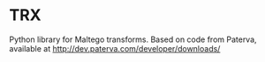 # TRX

Python library for Maltego transforms. Based on code from Paterva, available at http://dev.paterva.com/developer/downloads/ 
